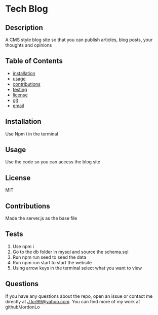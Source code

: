 # Tech Blog
  
  ## Description
  A CMS style blog site so that you can publish articles, blog posts, your thoughts and opinions
  
  ## Table of Contents
  * [installation](#installation)
  * [usage](#usage)
  * [contributions](#contributions)
  * [testing](#testing)
  * [license](#license)
  * [git](#git)
  * [email](#email)
  
  ## Installation
  Use Npm i in the terminal
  
  ## Usage
  Use the code so you can access the blog site

  ## License
  MIT

  ## Contributions
  Made the server.js as the base file

  ## Tests
  1. Use npm i
  2. Go to the db folder in mysql and source the schema.sql
  3. Run npm run seed to seed the data
  4. Run npm run start to start the website
  5. Using arrow keys in the terminal select what you want to view

  ## Questions
  If you have any questions about the repo, open an issue or contact me directly at J.lor99@yahoo.com. You can find more of my work at github/JordonLo